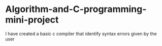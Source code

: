 # Algorithm-and-C-programming-mini-project
I have created a basic c compiler that identify syntax errors given by the user 
